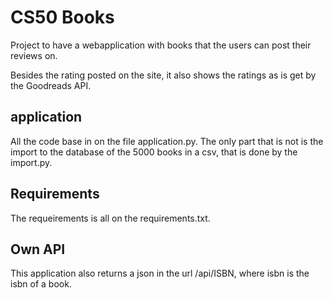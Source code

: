 # CS50 Books

Project to have a webapplication with books that the users can post their reviews on.

Besides the rating posted on the site, it also shows the ratings as is get by the Goodreads API.

## application

All the code base in on the file application.py. The only part that is not is the import to the database of the 5000 books in a csv, that is done by the import.py.

## Requirements

The requeirements is all on the requirements.txt.

## Own API

This application also returns a json in the url /api/ISBN, where isbn is the isbn of a book.